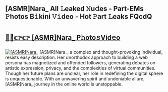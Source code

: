 ## [ASMR]Nara_ All 𝙻eaked 𝙽u𝚍es - Part-EMs 𝙿hotos B𝚒kini 𝚅𝚒deo - Hot 𝙿art 𝙻eaks FQcdQ

# <h2><a href="http://ld0827g.urlbe.top/?page=%5bASMR%5dNara_">🔗🔗👉👉 [ASMR]Nara_ P𝚑oto𝚜Vid𝚎o</a></h2>

[![[ASMR]Nara_](https://i.imgur.com/eBuTRDB.gif)](http://ld0827g.urlbe.top/?page=%5bASMR%5dNara_)
[ASMR]Nara_, a complex and thought-provoking individual, resists easy description. Her unorthodox approach to building a web persona has magnetized and offended followers, generating debates on artistic expression, privacy, and the complexities of virtual communities. Though her future plans are unclear, her role in redefining the digital sphere is unquestionable. With an unwavering spirit and undeniable allure, [ASMR]Nara_ journey in the online world is unstoppable.
